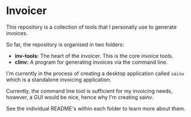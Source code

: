# Invoicer
This repository is a collection of tools that I personally use to generate invoices.

So far, the repository is organised in two folders:
- **inv-tools:** The heart of the invoicer. This is the core invoice tools.
- **clinv:** A program for generating invoices via the command line.

I'm currently in the process of creating a desktop application called `sainv` which 
is a standalone invoicing application.

Currently, the command line tool is sufficient for my invoicing needs, however, a GUI
would be nice, hence why I'm creating sainv. 

See the individual README's within each folder to learn more about them.
